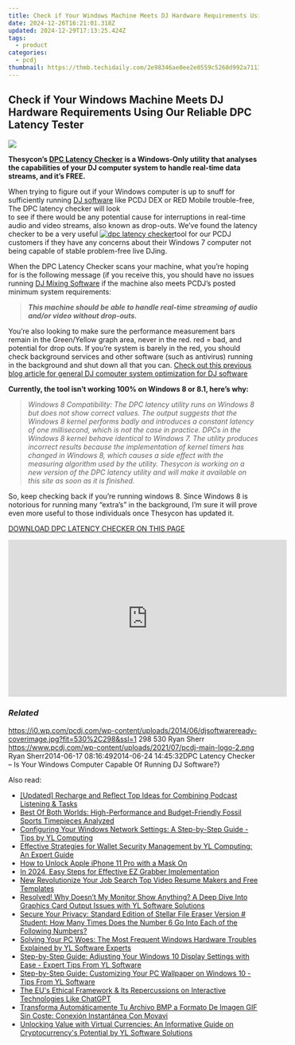 ```yaml
---
title: Check if Your Windows Machine Meets DJ Hardware Requirements Using Our Reliable DPC Latency Tester
date: 2024-12-26T16:21:01.318Z
updated: 2024-12-29T17:13:25.424Z
tags:
  - product
categories:
  - pcdj
thumbnail: https://thmb.techidaily.com/2e98346ae0ee2e0559c5260d992a7113232d0df75bda10dff9dc91899db94103.jpg
---
```


## Check if Your Windows Machine Meets DJ Hardware Requirements Using Our Reliable DPC Latency Tester

[![](https://i0.wp.com/pcdj.com/wp-content/uploads/2014/06/djsoftwareready-coverimage.jpg?resize=530%2C270&ssl=1)](https://i0.wp.com/pcdj.com/wp-content/uploads/2014/06/djsoftwareready-coverimage.jpg?fit=530%2C298&ssl=1 "djsoftwareready-coverimage")

  
**Thesycon’s [DPC Latency Checker](http://www.thesycon.de/eng/latency%5Fcheck.shtml) is a Windows-Only utility that analyses the capabilities of your DJ computer system to handle real-time data streams, and it’s FREE.**

When trying to figure out if your Windows computer is up to snuff for sufficiently running [DJ software](https://tools.techidaily.com/pcdj/products/) like PCDJ DEX or RED Mobile trouble-free, The DPC latency checker will look  
to see if there would be any potential cause for interruptions in real-time audio and video streams, also known as drop-outs. We’ve found the latency checker to be a very useful [![dpc latency checker](https://i1.wp.com/www.pcdj.com/wp-content/uploads/2014/06/dpc-latency-checker-300x254.jpg?resize=300%2C254&ssl=1)](https://pcdj.com/wp-content/uploads/2014/06/dpc-latency-checker.jpg)tool for our PCDJ customers if they have any concerns about their Windows 7 computer not being capable of stable problem-free live DJing. 

When the DPC Latency Checker scans your machine, what you’re hoping for is the following message (if you receive this, you should have no issues running [DJ Mixing Software](https://tools.techidaily.com/pcdj/products/) if the machine also meets PCDJ’s posted minimum system requirements:

> _**This machine should be able to handle real-time streaming of audio and/or video without drop-outs.**_ 

You’re also looking to make sure the performance measurement bars remain in the Green/Yellow graph area, never in the red. red = bad, and potential for drop outs. If you’re system is barely in the red, you should check background services and other software (such as antivirus) running in the background and shut down all that you can. [Check out this previous blog article for general DJ computer system optimization for DJ software](https://tools.techidaily.com/pcdj/products/)

**Currently, the tool isn’t working 100% on Windows 8 or 8.1, here’s why:**

> _Windows 8 Compatibility: The DPC latency utility runs on Windows 8 but does not show correct values. The output suggests that the Windows 8 kernel performs badly and introduces a constant latency of one millisecond, which is not the case in practice. DPCs in the Windows 8 kernel behave identical to Windows 7\. The utility produces incorrect results because the implementation of kernel timers has changed in Windows 8, which causes a side effect with the measuring algorithm used by the utility. Thesycon is working on a new version of the DPC latency utility and will make it available on this site as soon as it is finished._

  
So, keep checking back if you’re running windows 8\. Since Windows 8 is notorious for running many “extra’s” in the background, I’m sure it will prove even more useful to those individuals once Thesycon has updated it.

[DOWNLOAD DPC LATENCY CHECKER ON THIS PAGE](http://www.thesycon.de/eng/latency%5Fcheck.shtml)

<!-- affiliate ads begin -->
<iframe width="560" height="315" src="https://www.youtube.com/embed/JAkb8Bv3AU4?si=2rHwnZYTzTLieKgY" title="YouTube video player" frameborder="0" allow="accelerometer; autoplay; clipboard-write; encrypted-media; gyroscope; picture-in-picture; web-share" referrerpolicy="strict-origin-when-cross-origin" allowfullscreen></iframe>
<!-- affiliate ads end -->

### _Related_

https://i0.wp.com/pcdj.com/wp-content/uploads/2014/06/djsoftwareready-coverimage.jpg?fit=530%2C298&ssl=1 298 530 Ryan Sherr https://www.pcdj.com/wp-content/uploads/2021/07/pcdj-main-logo-2.png Ryan Sherr2014-06-17 08:16:492014-06-24 14:45:32DPC Latency Checker – Is Your Windows Computer Capable Of Running DJ Software?}

<ins class="adsbygoogle"
     style="display:block"
     data-ad-format="autorelaxed"
     data-ad-client="ca-pub-7571918770474297"
     data-ad-slot="1223367746"></ins>

<ins class="adsbygoogle"
     style="display:block"
     data-ad-client="ca-pub-7571918770474297"
     data-ad-slot="8358498916"
     data-ad-format="auto"
     data-full-width-responsive="true"></ins>

<span class="atpl-alsoreadstyle">Also read:</span>
<div><ul>
<li><a href="https://extra-support.techidaily.com/updated-recharge-and-reflect-top-ideas-for-combining-podcast-listening-and-tasks/"><u>[Updated] Recharge and Reflect Top Ideas for Combining Podcast Listening & Tasks</u></a></li>
<li><a href="https://buynow-info.techidaily.com/best-of-both-worlds-high-performance-and-budget-friendly-fossil-sports-timepieces-analyzed/"><u>Best Of Both Worlds: High-Performance and Budget-Friendly Fossil Sports Timepieces Analyzed</u></a></li>
<li><a href="https://win-updates.techidaily.com/configuring-your-windows-network-settings-a-step-by-step-guide-tips-by-yl-computing/"><u>Configuring Your Windows Network Settings: A Step-by-Step Guide - Tips by YL Computing</u></a></li>
<li><a href="https://win-updates.techidaily.com/effective-strategies-for-wallet-security-management-by-yl-computing-an-expert-guide/"><u>Effective Strategies for Wallet Security Management by YL Computing: An Expert Guide</u></a></li>
<li><a href="https://ios-unlock.techidaily.com/how-to-unlock-apple-iphone-11-pro-with-a-mask-on-by-drfone-ios/"><u>How to Unlock Apple iPhone 11 Pro with a Mask On</u></a></li>
<li><a href="https://video-capture.techidaily.com/in-2024-easy-steps-for-effective-ez-grabber-implementation/"><u>In 2024, Easy Steps for Effective EZ Grabber Implementation</u></a></li>
<li><a href="https://smart-video-creator.techidaily.com/new-revolutionize-your-job-search-top-video-resume-makers-and-free-templates/"><u>New Revolutionize Your Job Search Top Video Resume Makers and Free Templates</u></a></li>
<li><a href="https://win-updates.techidaily.com/resolved-why-doesnt-my-monitor-show-anything-a-deep-dive-into-graphics-card-output-issues-with-yl-software-solutions/"><u>Resolved! Why Doesn’t My Monitor Show Anything? A Deep Dive Into Graphics Card Output Issues with YL Software Solutions</u></a></li>
<li><a href="https://data-safeguard.techidaily.com/secure-your-privacy-standard-edition-of-stellar-file-eraser-version-student-how-many-times-does-the-number-6-go-into-each-of-the-following-numbers/"><u>Secure Your Privacy: Standard Edition of Stellar File Eraser Version # Student: How Many Times Does the Number 6 Go Into Each of the Following Numbers?</u></a></li>
<li><a href="https://win-updates.techidaily.com/solving-your-pc-woes-the-most-frequent-windows-hardware-troubles-explained-by-yl-software-experts/"><u>Solving Your PC Woes: The Most Frequent Windows Hardware Troubles Explained by YL Software Experts</u></a></li>
<li><a href="https://win-updates.techidaily.com/step-by-step-guide-adjusting-your-windows-10-display-settings-with-ease-expert-tips-from-yl-software/"><u>Step-by-Step Guide: Adjusting Your Windows 10 Display Settings with Ease - Expert Tips From YL Software</u></a></li>
<li><a href="https://win-updates.techidaily.com/step-by-step-guide-customizing-your-pc-wallpaper-on-windows-10-tips-from-yl-software/"><u>Step-by-Step Guide: Customizing Your PC Wallpaper on Windows 10 - Tips From YL Software</u></a></li>
<li><a href="https://tech-savvy.techidaily.com/the-eus-ethical-framework-and-its-repercussions-on-interactive-technologies-like-chatgpt/"><u>The EU's Ethical Framework & Its Repercussions on Interactive Technologies Like ChatGPT</u></a></li>
<li><a href="https://technical-tips.techidaily.com/transforma-automaticamente-tu-archivo-bmp-a-formato-de-imagen-gif-sin-coste-conexion-instantanea-con-movavi/"><u>Transforma Automáticamente Tu Archivo BMP a Formato De Imagen GIF Sin Coste: Conexión Instantánea Con Movavi</u></a></li>
<li><a href="https://win-updates.techidaily.com/unlocking-value-with-virtual-currencies-an-informative-guide-on-cryptocurrencys-potential-by-yl-software-solutions/"><u>Unlocking Value with Virtual Currencies: An Informative Guide on Cryptocurrency's Potential by YL Software Solutions</u></a></li>
</ul></div>

